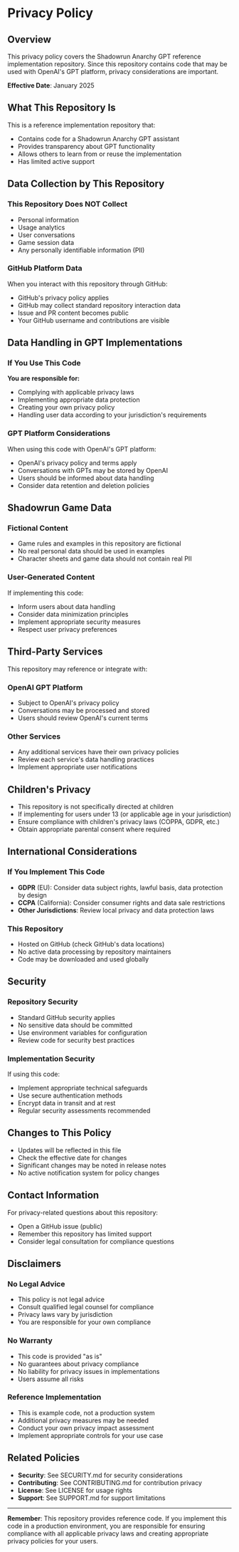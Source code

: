 # Privacy Policy

## Overview

This privacy policy covers the Shadowrun Anarchy GPT reference implementation repository. Since this repository contains code that may be used with OpenAI's GPT platform, privacy considerations are important.

**Effective Date**: January 2025

## What This Repository Is

This is a reference implementation repository that:

- Contains code for a Shadowrun Anarchy GPT assistant
- Provides transparency about GPT functionality
- Allows others to learn from or reuse the implementation
- Has limited active support

## Data Collection by This Repository

### This Repository Does NOT Collect

- Personal information
- Usage analytics
- User conversations
- Game session data
- Any personally identifiable information (PII)

### GitHub Platform Data

When you interact with this repository through GitHub:

- GitHub's privacy policy applies
- GitHub may collect standard repository interaction data
- Issue and PR content becomes public
- Your GitHub username and contributions are visible

## Data Handling in GPT Implementations

### If You Use This Code

**You are responsible for:**

- Complying with applicable privacy laws
- Implementing appropriate data protection
- Creating your own privacy policy
- Handling user data according to your jurisdiction's requirements

### GPT Platform Considerations

When using this code with OpenAI's GPT platform:

- OpenAI's privacy policy and terms apply
- Conversations with GPTs may be stored by OpenAI
- Users should be informed about data handling
- Consider data retention and deletion policies

## Shadowrun Game Data

### Fictional Content

- Game rules and examples in this repository are fictional
- No real personal data should be used in examples
- Character sheets and game data should not contain real PII

### User-Generated Content

If implementing this code:

- Inform users about data handling
- Consider data minimization principles
- Implement appropriate security measures
- Respect user privacy preferences

## Third-Party Services

This repository may reference or integrate with:

### OpenAI GPT Platform

- Subject to OpenAI's privacy policy
- Conversations may be processed and stored
- Users should review OpenAI's current terms

### Other Services

- Any additional services have their own privacy policies
- Review each service's data handling practices
- Implement appropriate user notifications

## Children's Privacy

- This repository is not specifically directed at children
- If implementing for users under 13 (or applicable age in your jurisdiction)
- Ensure compliance with children's privacy laws (COPPA, GDPR, etc.)
- Obtain appropriate parental consent where required

## International Considerations

### If You Implement This Code

- **GDPR** (EU): Consider data subject rights, lawful basis, data protection by design
- **CCPA** (California): Consider consumer rights and data sale restrictions
- **Other Jurisdictions**: Review local privacy and data protection laws

### This Repository

- Hosted on GitHub (check GitHub's data locations)
- No active data processing by repository maintainers
- Code may be downloaded and used globally

## Security

### Repository Security

- Standard GitHub security applies
- No sensitive data should be committed
- Use environment variables for configuration
- Review code for security best practices

### Implementation Security

If using this code:

- Implement appropriate technical safeguards
- Use secure authentication methods
- Encrypt data in transit and at rest
- Regular security assessments recommended

## Changes to This Policy

- Updates will be reflected in this file
- Check the effective date for changes
- Significant changes may be noted in release notes
- No active notification system for policy changes

## Contact Information

For privacy-related questions about this repository:

- Open a GitHub issue (public)
- Remember this repository has limited support
- Consider legal consultation for compliance questions

## Disclaimers

### No Legal Advice

- This policy is not legal advice
- Consult qualified legal counsel for compliance
- Privacy laws vary by jurisdiction
- You are responsible for your own compliance

### No Warranty

- This code is provided "as is"
- No guarantees about privacy compliance
- No liability for privacy issues in implementations
- Users assume all risks

### Reference Implementation

- This is example code, not a production system
- Additional privacy measures may be needed
- Conduct your own privacy impact assessment
- Implement appropriate controls for your use case

## Related Policies

- **Security**: See SECURITY.md for security considerations
- **Contributing**: See CONTRIBUTING.md for contribution privacy
- **License**: See LICENSE for usage rights
- **Support**: See SUPPORT.md for support limitations

---

**Remember**: This repository provides reference code. If you implement this code in a production environment, you are responsible for ensuring compliance with all applicable privacy laws and creating appropriate privacy policies for your users.
